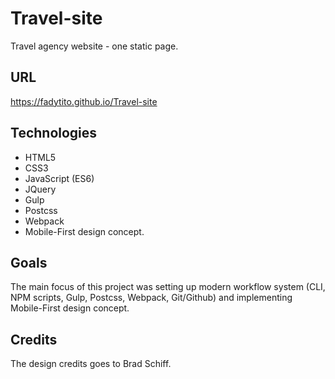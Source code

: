 # Travel-site
Travel agency website - one static page.
## URL
https://fadytito.github.io/Travel-site
## Technologies
* HTML5
* CSS3
* JavaScript (ES6)
* JQuery
* Gulp
* Postcss
* Webpack
* Mobile-First design concept.
## Goals
The  main  focus  of  this  project  was  setting  up  modern  workflow  system  (CLI, NPM  scripts,  Gulp,  Postcss,  Webpack,  Git/Github)  and  implementing Mobile-First  design  concept.
## Credits
The design credits goes to Brad Schiff.

